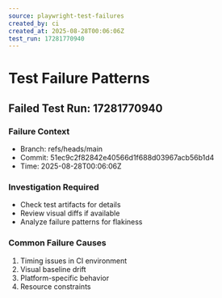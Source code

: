 ```yaml
---
source: playwright-test-failures
created_by: ci
created_at: 2025-08-28T00:06:06Z
test_run: 17281770940
---
```


# Test Failure Patterns

## Failed Test Run: 17281770940

### Failure Context
- Branch: refs/heads/main
- Commit: 51ec9c2f82842e40566d1f688d03967acb56b1d4
- Time: 2025-08-28T00:06:06Z

### Investigation Required
- Check test artifacts for details
- Review visual diffs if available
- Analyze failure patterns for flakiness

### Common Failure Causes
1. Timing issues in CI environment
2. Visual baseline drift
3. Platform-specific behavior
4. Resource constraints
